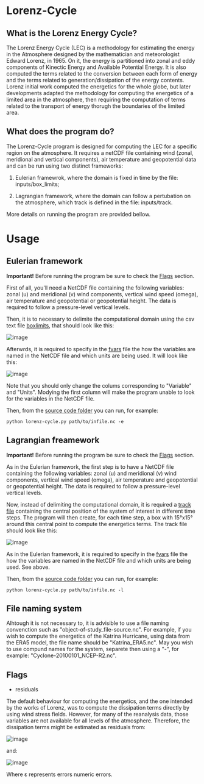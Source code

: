 # Lorenz-Cycle

## What is the Lorenz Energy Cycle?

The Lorenz Energy Cycle (LEC) is a methodology for estimating the energy in the Atmosphere designed by the mathematician and meteorologist Edward Lorenz, in 1965. On it, the energy is partitioned into zonal and eddy components of Kinectic Energy and  Available Potential Energy. It is also computed the terms related to the conversion between each form of energy and the terms related to generation/dissipation of the energy contents. Lorenz initial work computed the energetics for the whole globe, but later developments adapted the methodology for computing the energetics of a limited area in the atmosphere, then requiring the computation of terms related to the transport of energy thorugh the boundaries of the limited area.

## What does the program do?

The Lorenz-Cycle program is designed for computing the LEC for a specific region on the atmosphere. It requires a netCDF file containing wind (zonal, meridional and vertical components), air temperature and geopotential data and can be run using two distinct frameworks:

1. Eulerian framewrok, where the domain is fixed in time by the file: inputs/box_limits; 

2. Lagrangian framework, where the domain can follow a pertubation on the atmosphere, which track is defined in the file: inputs/track. 

More details on running the program are provided bellow.

# Usage

## Eulerian framework

**Important!** Before running the program be sure to check the [Flags](#Flags) section.

First of all, you'll need a NetCDF file containing the following variables: zonal (u) and meridional (v) wind components, vertical wind speed (omega), air temperature and geopotential or geopotential height. The data is required to follow a pressure-level vertical levels.

Then, it is to necessary to delimite the computational domain using the csv text file [boxlimits](inputs/box_limits), that should look like this:

![image](https://user-images.githubusercontent.com/56005607/206709581-34ebe0a7-ff45-4bd4-86e0-8cce8dde91ea.png)

Afterwrds, it is required to specify in the [fvars](inputs/fvars) file the how the variables are named in the NetCDF file and which units are being used. It will look like this:  

![image](https://user-images.githubusercontent.com/56005607/206711679-7882169f-6c67-44ec-ba2d-a846d8cbeb76.png)

Note that you should only change the colums corresponding to "Variable" and "Units". Modying the first column will make the program unable to look for the variables in the NetCDF file.

Then, from the [source code folder](src) you can run, for example:

```
python lorenz-cycle.py path/to/infile.nc -e
```

## Lagrangian freamework

**Important!** Before running the program be sure to check the [Flags](#Flags) section.

As in the Eulerian framework, the first step is to have a NetCDF file containing the following variables: zonal (u) and meridional (v) wind components, vertical wind speed (omega), air temperature and geopotential or geopotential height. The data is required to follow a pressure-level vertical levels.

Now, instead of delimiting the computational domain, it is required a [track file](inputs/track) containing the central position of the system of interest in different time steps. The program will then create, for each time step, a box with 15°x15° around this central point to compute the energetics terms. The track file should look like this:

![image](https://user-images.githubusercontent.com/56005607/206721056-61fa32ce-aa5d-4f16-af28-c46ac2a9bf88.png)

As in the Eulerian framework, it is required to specify in the [fvars](inputs/fvars) file the how the variables are named in the NetCDF file and which units are being used. See above. 

Then, from the [source code folder](src) you can run, for example:

```
python lorenz-cycle.py path/to/infile.nc -l
```

## File naming system

Alhtough it is not necessary to, it is advisible to use a file naming convenction such as "object-of-study_file-source.nc". For example, if you wish to compute the energetics of the Katrina Hurricane, using data from the ERA5 model, the file name should be "Katrina_ERA5.nc". May you wish to use compund names for the system, separete then using a "-", for example: "Cyclone-20100101_NCEP-R2.nc".


## Flags

- residuals

The default behaviour for computing the energetics, and the one intended by the works of Lorenz, was to compute the dissipation terms directly by using wind stress fields. However, for many of the reanalysis data, those variables are not available for all levels of the atmosphere. Therefore, the dissipation terms might be estimated as residuals from:

![image](https://user-images.githubusercontent.com/56005607/206728409-b95deaae-50c8-49e4-bce1-b27e8aed628a.png)

and:

![image](https://user-images.githubusercontent.com/56005607/206728023-615c5d3b-6065-47b6-b15c-fffbfabb356e.png)

Where ε represents errors numeric errors.


